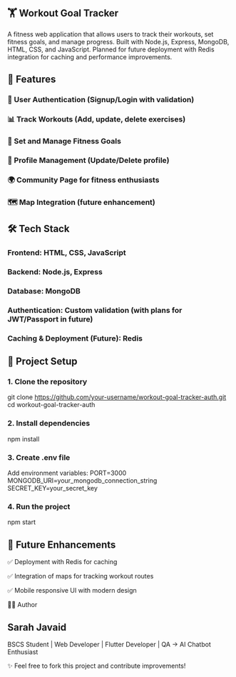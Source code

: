 ## 🏋️ Workout Goal Tracker

A fitness web application that allows users to track their workouts, set fitness goals, and manage progress. Built with Node.js, Express, MongoDB, HTML, CSS, and JavaScript.
Planned for future deployment with Redis integration for caching and performance improvements.

## 🚀 Features

### 🔑  User Authentication (Signup/Login with validation)

### 📊  Track Workouts (Add, update, delete exercises)

### 🎯  Set and Manage Fitness Goals

### 👤  Profile Management (Update/Delete profile)

### 🌍  Community Page for fitness enthusiasts

### 🗺  Map Integration (future enhancement)

## 🛠 Tech Stack

### Frontend: HTML, CSS, JavaScript

### Backend: Node.js, Express

### Database: MongoDB

### Authentication: Custom validation (with plans for JWT/Passport in future)

### Caching & Deployment (Future): Redis

## 📂 Project Setup
### 1. Clone the repository
git clone https://github.com/your-username/workout-goal-tracker-auth.git
cd workout-goal-tracker-auth

### 2. Install dependencies
npm install

### 3. Create .env file

Add environment variables:
PORT=3000
MONGODB_URI=your_mongodb_connection_string
SECRET_KEY=your_secret_key

### 4. Run the project
npm start

## 🔮 Future Enhancements

✅ Deployment with Redis for caching

✅ Integration of maps for tracking workout routes

✅ Mobile responsive UI with modern design   

👩‍💻 Author

## Sarah Javaid
BSCS Student | Web Developer | Flutter Developer | QA → AI Chatbot Enthusiast

✨ Feel free to fork this project and contribute improvements!
